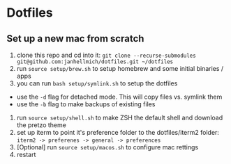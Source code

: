 # Dotfiles

## Set up a new mac from scratch

1. clone this repo and cd into it: `git clone --recurse-submodules git@github.com:janhellmich/dotfiles.git ~/dotfiles`
1. run `source setup/brew.sh` to setup homebrew and some initial binaries / apps
1. you can run `bash setup/symlink.sh` to setup the dotfiles
  - use the `-d` flag for detached mode. This will copy files vs. symlink them
  - use the `-b` flag to make backups of existing files
1. run `source setup/shell.sh` to make ZSH the default shell and download the pretzo theme
1. set up iterm to point it's preference folder to the dotfiles/iterm2 folder: `iterm2 -> preferenes -> general -> preferences`
1. [Optional] run `source setup/macos.sh` to configure mac rettings
1. restart


